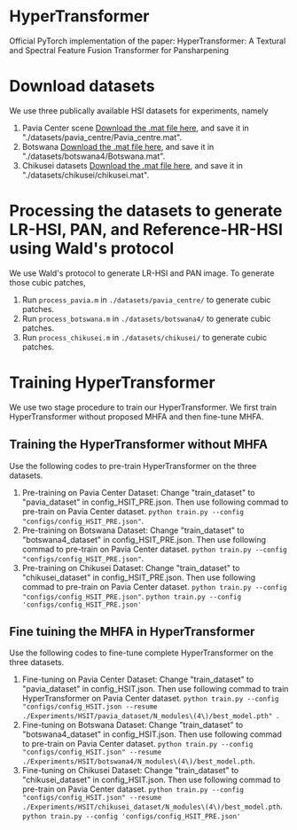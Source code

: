 # HyperTransformer
Official PyTorch implementation of the paper: HyperTransformer: A Textural and Spectral Feature Fusion Transformer for Pansharpening

# Download datasets

We use three publically available HSI datasets for experiments, namely

1) Pavia Center scene [Download the .mat file here](http://www.ehu.eus/ccwintco/index.php/Hyperspectral_Remote_Sensing_Scenes), and save it in "./datasets/pavia_centre/Pavia_centre.mat".
2) Botswana [Download the .mat file here](http://www.ehu.eus/ccwintco/index.php/Hyperspectral_Remote_Sensing_Scenes), and save it in "./datasets/botswana4/Botswana.mat".
3) Chikusei datasets [Download the .mat file here](https://naotoyokoya.com/Download.html), and save it in "./datasets/chikusei/chikusei.mat".


 # Processing the datasets to generate LR-HSI, PAN, and Reference-HR-HSI using Wald's protocol
 We use Wald's protocol to generate LR-HSI and PAN image. To generate those cubic patches,
  1) Run `process_pavia.m` in `./datasets/pavia_centre/` to generate cubic patches. 
  2) Run `process_botswana.m` in `./datasets/botswana4/` to generate cubic patches.
  3) Run `process_chikusei.m` in `./datasets/chikusei/` to generate cubic patches.
 
# Training HyperTransformer 
We use two stage procedure to train our HyperTransformer. We first train HyperTransformer without proposed MHFA and then fine-tune MHFA.

## Training the HyperTransformer without MHFA
Use the following codes to pre-train HyperTransformer on the three datasets.
 1) Pre-training on Pavia Center Dataset: Change "train_dataset" to "pavia_dataset" in config_HSIT_PRE.json. Then use following commad to pre-train on Pavia Center dataset. `python train.py --config "configs/config_HSIT_PRE.json"`.
 2) Pre-training on Botswana Dataset: Change "train_dataset" to "botswana4_dataset" in config_HSIT_PRE.json. Then use following commad to pre-train on Pavia Center dataset. `python train.py --config "configs/config_HSIT_PRE.json"`.
 3) Pre-training on Chikusei Dataset: Change "train_dataset" to "chikusei_dataset" in config_HSIT_PRE.json. Then use following commad to pre-train on Pavia Center dataset. `python train.py --config "configs/config_HSIT_PRE.json"`.
`python train.py --config 'configs/config_HSIT_PRE.json'`

## Fine tuining the MHFA in HyperTransformer
Use the following codes to fine-tune complete HyperTransformer on the three datasets.
 1) Fine-tuning on Pavia Center Dataset: Change "train_dataset" to "pavia_dataset" in config_HSIT.json. Then use following commad to train HyperTransformer on Pavia Center dataset. `python train.py --config "configs/config_HSIT.json --resume ./Experiments/HSIT/pavia_dataset/N_modules\(4\)/best_model.pth" `.
 2) Fine-tuning on Botswana Dataset: Change "train_dataset" to "botswana4_dataset" in config_HSIT.json. Then use following commad to pre-train on Pavia Center dataset. `python train.py --config "configs/config_HSIT.json" --resume ./Experiments/HSIT/botswana4/N_modules\(4\)/best_model.pth`.
 3) Fine-tuning on Chikusei Dataset: Change "train_dataset" to "chikusei_dataset" in config_HSIT.json. Then use following commad to pre-train on Pavia Center dataset. `python train.py --config "configs/config_HSIT.json" --resume ./Experiments/HSIT/chikusei_dataset/N_modules\(4\)/best_model.pth`.
`python train.py --config 'configs/config_HSIT_PRE.json'`



